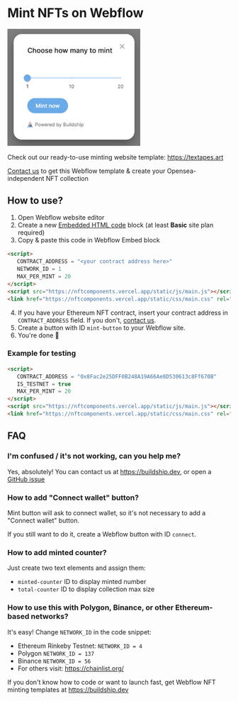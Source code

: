 # Mint NFTs on Webflow

<img src="../public/images/screenshot.png" width="300" />

Check out our ready-to-use minting website template: https://textapes.art

[Contact us](https://buildship.dev) to get this Webflow template & create your Opensea-independent NFT collection

## How to use?
1. Open Webflow website editor
2. Create a new [Embedded HTML code](https://university.webflow.com/lesson/custom-code-embed) block (at least **Basic** site plan required)
3. Copy & paste this code in Webflow Embed block
```html
<script>
   CONTRACT_ADDRESS = "<your contract address here>"
   NETWORK_ID = 1
   MAX_PER_MINT = 20
</script>
<script src="https://nftcomponents.vercel.app/static/js/main.js"></script>
<link href="https://nftcomponents.vercel.app/static/css/main.css" rel="stylesheet">
```
4. If you have your Ethereum NFT contract, insert your contract address in `CONTRACT_ADDRESS` field. If you don't, [contact us](https://buildship.dev).
5. Create a button with ID `mint-button` to your Webflow site.
6. You're done 🎉


### Example for testing
```html
<script>
   CONTRACT_ADDRESS = "0x8Fac2e25DFF0B248A19A66Ae8D530613c8Ff670B"
   IS_TESTNET = true
   MAX_PER_MINT = 20
</script>
<script src="https://nftcomponents.vercel.app/static/js/main.js"></script>
<link href="https://nftcomponents.vercel.app/static/css/main.css" rel="stylesheet">
```

## FAQ

### I'm confused / it's not working, can you help me?
Yes, absolutely! You can contact us at https://buildship.dev, or open a [GitHub issue](https://github.com/buildship-dev/webflow-nft-components/issues/new)

### How to add "Connect wallet" button?
Mint button will ask to connect wallet, so it's not necessary to add a "Connect wallet" button.

If you still want to do it, create a Webflow button with ID `connect`.

### How to add minted counter?
Just create two text elements and assign them:
- `minted-counter` ID to display minted number
- `total-counter` ID to display collection max size

### How to use this with Polygon, Binance, or other Ethereum-based networks?
It's easy! Change `NETWORK_ID` in the code snippet:

- Ethereum Rinkeby Testnet: `NETWORK_ID = 4`
- Polygon `NETWORK_ID = 137`
- Binance `NETWORK_ID = 56`
- For others visit: https://chainlist.org/


If you don't know how to code or want to launch fast, get Webflow NFT minting templates at https://buildship.dev
